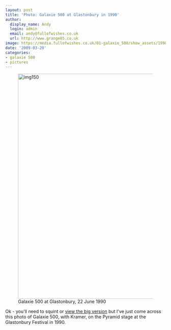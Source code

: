 ```yaml
---
layout: post
title: 'Photo: Galaxie 500 at Glastonbury in 1990'
author:
  display_name: Andy
  login: admin
  email: andy@fullofwishes.co.uk
  url: http://www.grange85.co.uk
image: https://media.fullofwishes.co.uk/01-galaxie_500/show_assets/1990-06-22/1990-06-22-galaxie-500-glastonbury-robert-richard-flickr-cc.jpg
date: '2009-03-20'
categories:
- galaxie 500
- pictures
---
```

<figure><a data-flickr-embed="true"  href="https://www.flickr.com/photos/74825135@N00/3354266928/" title="img150"><img src="https://c1.staticflickr.com/4/3638/3354266928_f84714f9e7_b.jpg" width="1024" height="707" alt="img150"></a><figcaption>Galaxie 500 at Glastonbury, 22 June 1990</figcaption></figure>

<p>Ok - you'll need to squint or <a href="http://www.flickr.com/photos/74825135@N00/3354266928/sizes/o/">view the big version</a> but I've just come across this photo of Galaxie 500, with Kramer, on the Pyramid stage at the Glastonbury Festival in 1990.</p>
<p>

